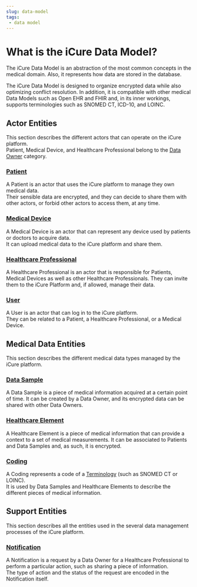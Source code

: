 ```yaml
---
slug: data-model
tags:
 - data model
---
```

# What is the iCure Data Model?

The iCure Data Model is an abstraction of the most common concepts in the medical domain. 
Also, it represents how data are stored in the database.  

The iCure Data Model is designed to organize encrypted data while also optimizing conflict resolution. 
In addition, it is compatible with other medical Data Models such as Open EHR and FHIR and, in its inner workings, supports 
terminologies such as SNOMED CT, ICD-10, and LOINC.

## Actor Entities
This section describes the different actors that can operate on the iCure platform.  
Patient, Medical Device, and Healthcare Professional belong to the [Data Owner](/sdks/glossary#data-owner) category.

### [Patient](/sdks/explanations/data-model/patient)
A Patient is an actor that uses the iCure platform to manage they own medical data.  
Their sensible data are encrypted, and they can decide to share them with other actors, or forbid other actors to access them, at any time.

### [Medical Device](/sdks/explanations/data-model/medical-device)
A Medical Device is an actor that can represent any device used by patients or doctors to acquire data.  
It can upload medical data to the iCure platform and share them.

### [Healthcare Professional](/sdks/explanations/data-model/healthcare-professional)
A Healthcare Professional is an actor that is responsible for Patients, Medical Devices as well as other Healthcare Professionals.
They can invite them to the iCure Platform and, if allowed, manage their data.

### [User](/sdks/explanations/data-model/user)
A User is an actor that can log in to the iCure platform.  
They can be related to a Patient, a Healthcare Professional, or a Medical Device.

## Medical Data Entities
This section describes the different medical data types managed by the iCure platform.

### [Data Sample](/sdks/explanations/data-model/data-sample)
A Data Sample is a piece of medical information acquired at a certain point of time. 
It can be created by a Data Owner, and its encrypted data can be shared with other Data Owners.

### [Healthcare Element](/sdks/explanations/data-model/healthcare-element)
A Healthcare Element is a piece of medical information that can provide a context to a set of medical measurements.
It can be associated to Patients and Data Samples and, as such, it is encrypted.

### [Coding](/sdks/explanations/data-model/coding)
A Coding represents a code of a [Terminology](/sdks/glossary#terminologies) (such as SNOMED CT or LOINC).  
It is used by Data Samples and Healthcare Elements to describe the different pieces of medical information. 

## Support Entities
This section describes all the entities used in the several data management processes of the iCure platform.

### [Notification](/sdks/explanations/data-model/notification)
A Notification is a request by a Data Owner for a Healthcare Professional to perform a particular action, such as sharing a piece of information.  
The type of action and the status of the request are encoded in the Notification itself.